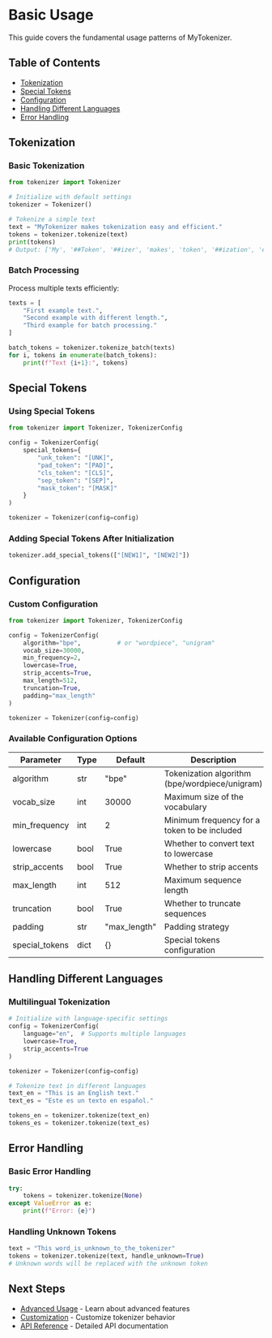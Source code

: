 # Basic Usage

This guide covers the fundamental usage patterns of MyTokenizer.

## Table of Contents
- [Tokenization](#tokenization)
- [Special Tokens](#special-tokens)
- [Configuration](#configuration)
- [Handling Different Languages](#handling-different-languages)
- [Error Handling](#error-handling)

## Tokenization

### Basic Tokenization

```python
from tokenizer import Tokenizer

# Initialize with default settings
tokenizer = Tokenizer()

# Tokenize a simple text
text = "MyTokenizer makes tokenization easy and efficient."
tokens = tokenizer.tokenize(text)
print(tokens)
# Output: ['My', '##Token', '##izer', 'makes', 'token', '##ization', 'easy', 'and', 'efficient', '.']
```

### Batch Processing

Process multiple texts efficiently:

```python
texts = [
    "First example text.",
    "Second example with different length.",
    "Third example for batch processing."
]

batch_tokens = tokenizer.tokenize_batch(texts)
for i, tokens in enumerate(batch_tokens):
    print(f"Text {i+1}:", tokens)
```

## Special Tokens

### Using Special Tokens

```python
from tokenizer import Tokenizer, TokenizerConfig

config = TokenizerConfig(
    special_tokens={
        "unk_token": "[UNK]",
        "pad_token": "[PAD]",
        "cls_token": "[CLS]",
        "sep_token": "[SEP]",
        "mask_token": "[MASK]"
    }
)

tokenizer = Tokenizer(config=config)
```

### Adding Special Tokens After Initialization

```python
tokenizer.add_special_tokens(["[NEW1]", "[NEW2]"])
```

## Configuration

### Custom Configuration

```python
from tokenizer import Tokenizer, TokenizerConfig

config = TokenizerConfig(
    algorithm="bpe",          # or "wordpiece", "unigram"
    vocab_size=30000,
    min_frequency=2,
    lowercase=True,
    strip_accents=True,
    max_length=512,
    truncation=True,
    padding="max_length"
)

tokenizer = Tokenizer(config=config)
```

### Available Configuration Options

| Parameter | Type | Default | Description |
|-----------|------|---------|-------------|
| algorithm | str | "bpe" | Tokenization algorithm (bpe/wordpiece/unigram) |
| vocab_size | int | 30000 | Maximum size of the vocabulary |
| min_frequency | int | 2 | Minimum frequency for a token to be included |
| lowercase | bool | True | Whether to convert text to lowercase |
| strip_accents | bool | True | Whether to strip accents |
| max_length | int | 512 | Maximum sequence length |
| truncation | bool | True | Whether to truncate sequences |
| padding | str | "max_length" | Padding strategy |
| special_tokens | dict | {} | Special tokens configuration |

## Handling Different Languages

### Multilingual Tokenization

```python
# Initialize with language-specific settings
config = TokenizerConfig(
    language="en",  # Supports multiple languages
    lowercase=True,
    strip_accents=True
)

tokenizer = Tokenizer(config=config)

# Tokenize text in different languages
text_en = "This is an English text."
text_es = "Este es un texto en español."

tokens_en = tokenizer.tokenize(text_en)
tokens_es = tokenizer.tokenize(text_es)
```

## Error Handling

### Basic Error Handling

```python
try:
    tokens = tokenizer.tokenize(None)
except ValueError as e:
    print(f"Error: {e}")
```

### Handling Unknown Tokens

```python
text = "This word_is_unknown_to_the_tokenizer"
tokens = tokenizer.tokenize(text, handle_unknown=True)
# Unknown words will be replaced with the unknown token
```

## Next Steps

- [Advanced Usage](./advanced-usage.md) - Learn about advanced features
- [Customization](./customization.md) - Customize tokenizer behavior
- [API Reference](../api/tokenizer.md) - Detailed API documentation
